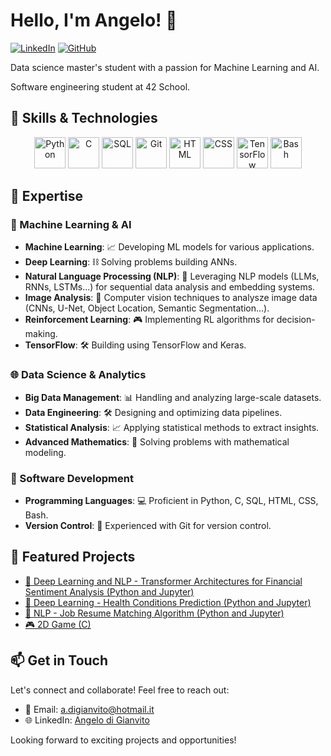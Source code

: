 # Hello, I'm Angelo! 👋

[![LinkedIn](https://img.shields.io/badge/-Connect-blue?style=flat&logo=LinkedIn)](https://www.linkedin.com/in/angelo-d-157381105/)
[![GitHub](https://img.shields.io/badge/-Follow-black?style=flat&logo=GitHub)](https://github.com/adgianv)

Data science master's student with a passion for Machine Learning and AI. 

Software engineering student at 42 School.

## 🚀 Skills & Technologies

<p align="center">
  <img src="https://raw.githubusercontent.com/rahul-jha98/github_readme_icons/main/language_and_tools/square/python/python.svg" alt="Python" height="50px"/>
  <img src="https://raw.githubusercontent.com/rahul-jha98/github_readme_icons/main/language_and_tools/square/c/c.svg" alt="C" height="50px"/>
  <img src="https://img.icons8.com/color/48/000000/mysql.png" alt="SQL" height="50px"/>
  <img src="https://img.icons8.com/color/48/000000/git.png" alt="Git" height="50px"/>
  <img src="https://raw.githubusercontent.com/rahul-jha98/github_readme_icons/main/language_and_tools/square/html/html.svg" alt="HTML" height="50px"/>
  <img src="https://raw.githubusercontent.com/rahul-jha98/github_readme_icons/main/language_and_tools/square/css/css.svg" alt="CSS" height="50px"/>
  <img src="https://raw.githubusercontent.com/rahul-jha98/github_readme_icons/main/language_and_tools/square/tensorflow/tensorflow.svg" alt="TensorFlow" height="50px"/>
  <img src="https://raw.githubusercontent.com/rahul-jha98/github_readme_icons/main/language_and_tools/square/bash/bash.svg" alt="Bash" height="50px"/>
</p>

## 🧠 Expertise

### 🤖 Machine Learning & AI
- **Machine Learning**: 📈 Developing ML models for various applications.
- **Deep Learning**: ⛓️ Solving problems building ANNs.
- **Natural Language Processing (NLP)**: 📝 Leveraging NLP models (LLMs, RNNs, LSTMs...) for sequential data analysis and embedding systems.
- **Image Analysis**: 🎇 Computer vision techniques to analysze image data (CNNs, U-Net, Object Location, Semantic Segmentation...).
- **Reinforcement Learning**: 🎮 Implementing RL algorithms for decision-making.
- **TensorFlow**: 🛠️ Building using TensorFlow and Keras.

### 🌐 Data Science & Analytics
- **Big Data Management**: 📊 Handling and analyzing large-scale datasets.
- **Data Engineering**: 🛠️ Designing and optimizing data pipelines.
- **Statistical Analysis**: 📈 Applying statistical methods to extract insights.
- **Advanced Mathematics**: 🧮 Solving problems with mathematical modeling.

### 🚀 Software Development
- **Programming Languages**: 💻 Proficient in Python, C, SQL, HTML, CSS, Bash.
- **Version Control**: 📜 Experienced with Git for version control.

## 🌟 Featured Projects

- [🤖 Deep Learning and NLP - Transformer Architectures for Financial Sentiment Analysis (Python and Jupyter)](https://github.com/adgianv/NLP-Transformer_architectures-Financial_Sentiment_Analysis_Twitter)
- [🧠 Deep Learning - Health Conditions Prediction (Python and Jupyter)](https://github.com/adgianv/DeepLearning-MLP_Patients_Health_Predictions)
- [🔁 NLP - Job Resume Matching Algorithm (Python and Jupyter)](https://github.com/adgianv/NLP-Job_CV_Matcher)
- [🎮 2D Game (C)](https://github.com/adgianv/2D_Game-PacMan)

## 📫 Get in Touch

Let's connect and collaborate! Feel free to reach out:

- 📧 Email: a.digianvito@hotmail.it
- 🌐 LinkedIn: [Angelo di Gianvito](https://www.linkedin.com/in/angelo-d-157381105/)

Looking forward to exciting projects and opportunities!
